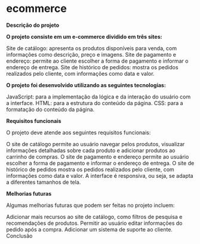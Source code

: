 # ecommerce

**Descrição do projeto**

**O projeto consiste em um e-commerce dividido em três sites:**

Site de catálogo: apresenta os produtos disponíveis para venda, com informações como descrição, preço e imagens.
Site de pagamento e endereço: permite ao cliente escolher a forma de pagamento e informar o endereço de entrega.
Site de histórico de pedidos: mostra os pedidos realizados pelo cliente, com informações como data e valor.

**O projeto foi desenvolvido utilizando as seguintes tecnologias:**

JavaScript: para a implementação da lógica e da interação do usuário com a interface.
HTML: para a estrutura do conteúdo da página.
CSS: para a formatação do conteúdo da página.

**Requisitos funcionais**

O projeto deve atende aos seguintes requisitos funcionais:

O site de catálogo permite ao usuário navegar pelos produtos, visualizar informações detalhadas sobre cada produto e adicionar produtos ao carrinho de compras.
O site de pagamento e endereço permite ao usuário escolher a forma de pagamento e informar o endereço de entrega.
O site de histórico de pedidos mostra os pedidos realizados pelo cliente, com informações como data e valor.
A interface é responsiva, ou seja, se adapta a diferentes tamanhos de tela.

**Melhorias futuras**

Algumas melhorias futuras que podem ser feitas no projeto incluem:

Adicionar mais recursos ao site de catálogo, como filtros de pesquisa e recomendações de produtos.
Permitir ao usuário editar informações do pedido após a compra.
Adicionar um sistema de suporte ao cliente.
Conclusão

